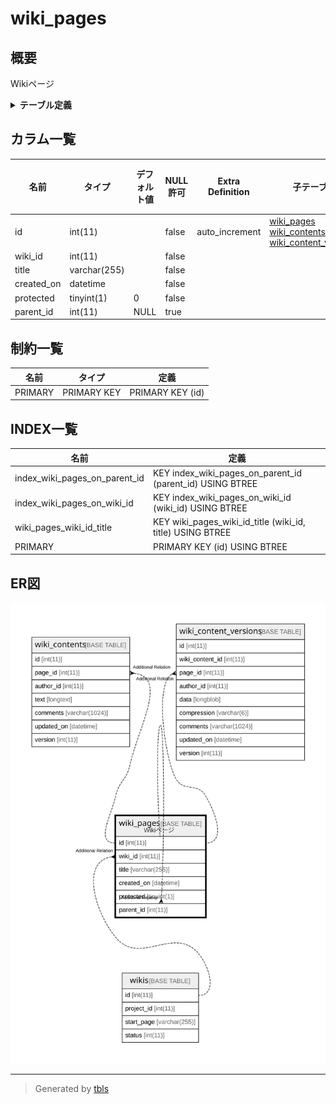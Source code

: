 # wiki_pages

## 概要

Wikiページ

<details>
<summary><strong>テーブル定義</strong></summary>

```sql
CREATE TABLE `wiki_pages` (
  `id` int(11) NOT NULL AUTO_INCREMENT,
  `wiki_id` int(11) NOT NULL,
  `title` varchar(255) NOT NULL,
  `created_on` datetime NOT NULL,
  `protected` tinyint(1) NOT NULL DEFAULT 0,
  `parent_id` int(11) DEFAULT NULL,
  PRIMARY KEY (`id`),
  KEY `wiki_pages_wiki_id_title` (`wiki_id`,`title`),
  KEY `index_wiki_pages_on_wiki_id` (`wiki_id`),
  KEY `index_wiki_pages_on_parent_id` (`parent_id`)
) ENGINE=InnoDB DEFAULT CHARSET=utf8mb4
```

</details>

## カラム一覧

| 名前         | タイプ          | デフォルト値       | NULL許可   | Extra Definition | 子テーブル                                                                                                           | 親テーブル                       | コメント     |
| ---------- | ------------ | ------------ | -------- | ---------------- | --------------------------------------------------------------------------------------------------------------- | --------------------------- | -------- |
| id         | int(11)      |              | false    | auto_increment   | [wiki_pages](wiki_pages.md) [wiki_contents](wiki_contents.md) [wiki_content_versions](wiki_content_versions.md) |                             |          |
| wiki_id    | int(11)      |              | false    |                  |                                                                                                                 | [wikis](wikis.md)           |          |
| title      | varchar(255) |              | false    |                  |                                                                                                                 |                             |          |
| created_on | datetime     |              | false    |                  |                                                                                                                 |                             |          |
| protected  | tinyint(1)   | 0            | false    |                  |                                                                                                                 |                             |          |
| parent_id  | int(11)      | NULL         | true     |                  |                                                                                                                 | [wiki_pages](wiki_pages.md) |          |

## 制約一覧

| 名前      | タイプ         | 定義               |
| ------- | ----------- | ---------------- |
| PRIMARY | PRIMARY KEY | PRIMARY KEY (id) |

## INDEX一覧

| 名前                            | 定義                                                        |
| ----------------------------- | --------------------------------------------------------- |
| index_wiki_pages_on_parent_id | KEY index_wiki_pages_on_parent_id (parent_id) USING BTREE |
| index_wiki_pages_on_wiki_id   | KEY index_wiki_pages_on_wiki_id (wiki_id) USING BTREE     |
| wiki_pages_wiki_id_title      | KEY wiki_pages_wiki_id_title (wiki_id, title) USING BTREE |
| PRIMARY                       | PRIMARY KEY (id) USING BTREE                              |

## ER図

![er](wiki_pages.svg)

---

> Generated by [tbls](https://github.com/k1LoW/tbls)
